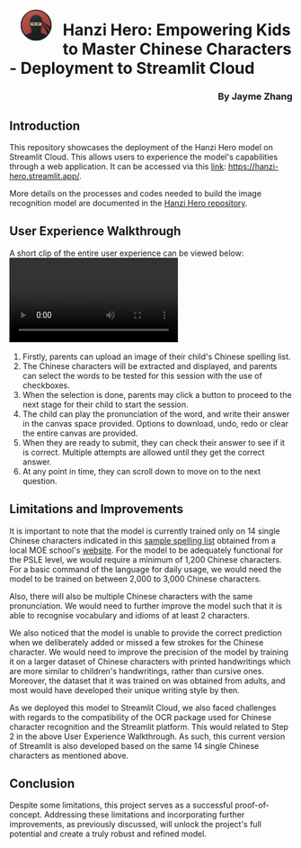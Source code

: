 <img src='images/hanzi_hero_icon.png' style="float: left; margin: 20px; height: 55px">

# Hanzi Hero: Empowering Kids to Master Chinese Characters - Deployment to Streamlit Cloud  
<div style="text-align: right"> <H3> By Jayme Zhang </div>

  
## Introduction

This repository showcases the deployment of the Hanzi Hero model on Streamlit Cloud. This allows users to experience the model's capabilities through a web application. It can be accessed via this [link](https://hanzi-hero.streamlit.app/): https://hanzi-hero.streamlit.app/.

More details on the processes and codes needed to build the image recognition model are documented in the [Hanzi Hero repository](https://github.com/jaymezhangjy/hanzi_hero).

## User Experience Walkthrough

A short clip of the entire user experience can be viewed below:
![Sample clip of Hanzi Hero Streamlit](images/sample_clip_st.mp4)

1. Firstly, parents can upload an image of their child's Chinese spelling list.  
2. The Chinese characters will be extracted and displayed, and parents can select the words to be tested for this session with the use of checkboxes.
3. When the selection is done, parents may click a button to proceed to the next stage for their child to start the session.
4. The child can play the pronunciation of the word, and write their answer in the canvas space provided. Options to download, undo, redo or clear the entire canvas are provided.
5. When they are ready to submit, they can check their answer to see if it is correct. Multiple attempts are allowed until they get the correct answer.
6. At any point in time, they can scroll down to move on to the next question.


## Limitations and Improvements

It is important to note that the model is currently trained only on 14 single Chinese characters indicated in this [sample spelling list](sample_spelling_lists/P1_week_6_spelling_list.png) obtained from a local MOE school's [website](https://www.punggolcovepri.moe.edu.sg/for-parents/Subject-Downloads/mother-tongue-spelling-list/). For the model to be adequately functional for the PSLE level, we would require a minimum of 1,200 Chinese characters. For a basic command of the language for daily usage, we would need the model to be trained on between 2,000 to 3,000 Chinese characters.  
  
Also, there will also be multiple Chinese characters with the same pronunciation. We would need to further improve the model such that it is able to recognise vocabulary and idioms of at least 2 characters.    
  
We also noticed that the model is unable to provide the correct prediction when we deliberately added or missed a few strokes for the Chinese character. We would need to improve the precision of the model by training it on a larger dataset of Chinese characters with printed handwritings which are more similar to children's handwritings, rather than cursive ones. Moreover, the dataset that it was trained on was obtained from adults, and most would have developed their unique writing style by then.  
  
As we deployed this model to Streamlit Cloud, we also faced challenges with regards to the compatibility of the OCR package used for Chinese character recognition and the Streamlit platform. This would related to Step 2 in the above User Experience Walkthrough. As such, this current version of Streamlit is also developed based on the same 14 single Chinese characters as mentioned above.

## Conclusion

Despite some limitations, this project serves as a successful proof-of-concept. Addressing these limitations and incorporating further improvements, as previously discussed, will unlock the project's full potential and create a truly robust and refined model.